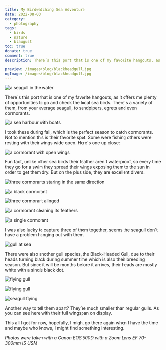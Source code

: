 ```yaml
---
title: My Birdwatching Sea Adventure
date: 2022-08-03
category:
  - photography
tags:
  - birds
  - nature
  - blaugust
toc: true
donate: true
comment: true
description: There´s this port that is one of my favorite hangouts, as it offers me plenty of opportunities to go and check the local sea birds, from Seagulls to Cormorants.

preview: /images/blog/blackheadgull.jpg
ogImage: /images/blog/blackheadgull.jpg
---
```


![a seagull in the water](/images/blog/blackheadgull.jpg)

There´s this port that is one of my favorite hangouts, as it offers me plenty of opportunities to go and check the local sea birds. There´s a variety of them, from your average seagull, to sandpipers, egrets and even cormorants.

![a sea harbour with boats](/images/2022/52260200151_62b2c77b61_c.jpg)

I took these during fall, which is the perfect season to catch cormorants. Not to mention this is their favorite spot. Some were fishing others were resting with their wings wide open. Here´s one up close:

![a cormorant with open wings](/images/2022/52260480814_260c0a7ffa_c.jpg)

Fun fact, unlike other sea birds their feather aren´t waterproof, so every time they go for a swim they spread their wings exposing them to the sun in order to get them dry. But on the plus side, they are excellent divers.

![three cormorants staring in the same direction](/images/2022/52260203566_fd18f56e00_c.jpg)

![a black cormorant](/images/2022/52259233567_3bf8f761bd_c.jpg)

![three cormorant alinged](/images/2022/52260204291_1c417b2236_c.jpg)

![a cormorant cleaning its feathers](/images/2022/52260484444_0aa90b79cd_c.jpg)

![a single cormorant](/images/2022/52259236102_626f482d08_c.jpg)

I was also lucky to capture three of them together, seems the seagull don´t have a problem hanging out with them.

![gull at sea](/images/2022/52260224933_1a44439b2e_c.jpg)

There were also another gull species, the Black-Headed Gull, due to their heads turning black during summer time which is also their breeding season. But since it will be months before it arrives, their heads are mostly white with a single black dot.

![flying gull](/images/2022/52260690495_783d477ff5_c.jpg)

![flying gull](/images/2022/52259240707_f5661f4004_c.jpg)

![seagull flying](/images/2022/52260211481_f56ed90ef9_c.jpg)

Another way to tell them apart? They´re much smaller than regular gulls. As you can see here with their full wingspan on display.

This all I got for now, hopefully, I might go there again when I have the time and maybe who knows, I might find something interesting.

*Photos were taken with a Canon EOS 500D with a Zoom Lens EF 70-300mm IS USM*


